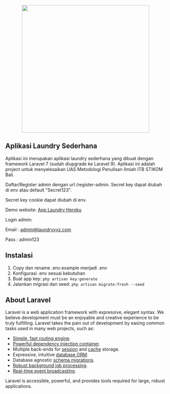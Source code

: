 <p align="center"><img src="https://laravel.com/img/logotype.min.svg" width="400"></p>

## Aplikasi Laundry Sederhana

Aplikasi ini merupakan aplikasi laundry sederhana yang dibuat dengan framework Laravel 7 (sudah diupgrade ke Laravel 9). Aplikasi ini adalah project untuk menyelesaikan UAS Metodologi Penulisan Ilmiah ITB STIKOM Bali.

Daftar/Register admin dengan url /register-admin. Secret key dapat diubah di env atau default "Secret123".

Secret key cookie dapat diubah di env.

Demo website: [App Laundry Heroku](http://mpi-applaundry.herokuapp.com)

Login admin:

Email : admin@laundryxyz.com

Pass : admin123

## Instalasi

1. Copy dan rename .env.example menjadi .env
2. Konfigurasi .env sesuai kebutuhan
3. Buat app key: `php artisan key:generate`
4. Jalankan migrasi dan seed: `php artisan migrate:fresh --seed`

## About Laravel

Laravel is a web application framework with expressive, elegant syntax. We believe development must be an enjoyable and creative experience to be truly fulfilling. Laravel takes the pain out of development by easing common tasks used in many web projects, such as:

-   [Simple, fast routing engine](https://laravel.com/docs/routing).
-   [Powerful dependency injection container](https://laravel.com/docs/container).
-   Multiple back-ends for [session](https://laravel.com/docs/session) and [cache](https://laravel.com/docs/cache) storage.
-   Expressive, intuitive [database ORM](https://laravel.com/docs/eloquent).
-   Database agnostic [schema migrations](https://laravel.com/docs/migrations).
-   [Robust background job processing](https://laravel.com/docs/queues).
-   [Real-time event broadcasting](https://laravel.com/docs/broadcasting).

Laravel is accessible, powerful, and provides tools required for large, robust applications.
